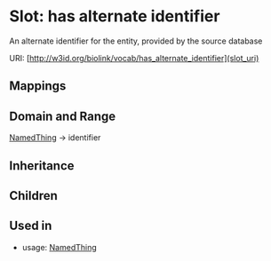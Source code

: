 # Slot: has alternate identifier


An alternate identifier for the entity, provided by the source database

URI: [http://w3id.org/biolink/vocab/has_alternate_identifier](slot_uri)
## Mappings

## Domain and Range

[NamedThing](NamedThing.md) -> identifier
## Inheritance

## Children

## Used in

 *  usage: [NamedThing](NamedThing.md)
